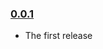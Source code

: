 ### [0.0.1](https://github.com/RadiusNetworks/javascript-beacon-library/releases/tag/v0.0.1)

- The first release
